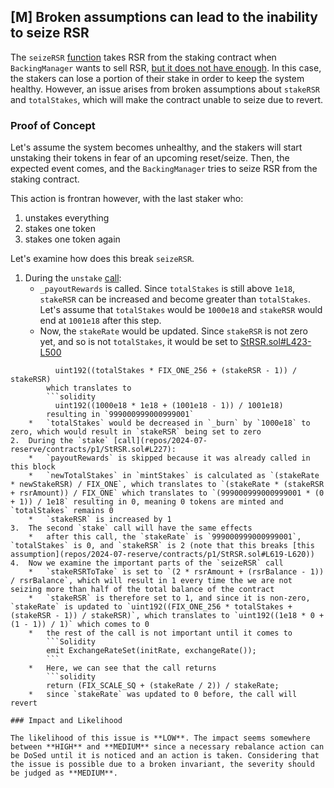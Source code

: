 ## [M] Broken assumptions can lead to the inability to seize RSR

The `seizeRSR` [function](repos/2024-07-reserve/contracts/p1/StRSR.sol#L424) takes RSR from the staking contract when `BackingManager` wants to sell RSR, [but it does not have enough](repos/2024-07-reserve/contracts/p1/BackingManager.sol#L161). In this case, the stakers can lose a portion of their stake in order to keep the system healthy. However, an issue arises from broken assumptions about `stakeRSR` and `totalStakes`, which will make the contract unable to seize due to revert.

### Proof of Concept

Let's assume the system becomes unhealthy, and the stakers will start unstaking their tokens in fear of an upcoming reset/seize. Then, the expected event comes, and the `BackingManager` tries to seize RSR from the staking contract.

This action is frontran however, with the last staker who:

1.  unstakes everything
2.  stakes one token
3.  stakes one token again

Let's examine how does this break `seizeRSR`.

1.  During the `unstake` [call](repos/2024-07-reserve/contracts/p1/StRSR.sol#L259):
    *   `_payoutRewards` is called. Since `totalStakes` is still above `1e18`, `stakeRSR` can be increased and become greater than `totalStakes`. Let's assume that `totalStakes` would be `1000e18` and `stakeRSR` would end at `1001e18` after this step.
    *   Now, the `stakeRate` would be updated. Since `stakeRSR` is not zero yet, and so is not `totalStakes`, it would be set to
        [StRSR.sol#L423-L500](repos/2024-07-reserve/contracts/p1/StRSR.sol#L423-L500)
```solidity
          uint192((totalStakes * FIX_ONE_256 + (stakeRSR - 1)) / stakeRSR)
        which translates to
        ```solidity
          uint192((1000e18 * 1e18 + (1001e18 - 1)) / 1001e18)
        resulting in `999000999000999001`
    *   `totalStakes` would be decreased in `_burn` by `1000e18` to zero, which would result in `stakeRSR` being set to zero
2.  During the `stake` [call](repos/2024-07-reserve/contracts/p1/StRSR.sol#L227):
    *   `payoutRewards` is skipped because it was already called in this block
    *   `newTotalStakes` in `mintStakes` is calculated as `(stakeRate * newStakeRSR) / FIX_ONE`, which translates to `(stakeRate * (stakeRSR + rsrAmount)) / FIX_ONE` which translates to `(999000999000999001 * (0 + 1)) / 1e18` resulting in 0, meaning 0 tokens are minted and `totalStakes` remains 0
    *   `stakeRSR` is increased by 1
3.  The second `stake` call will have the same effects
    *   after this call, the `stakeRate` is `999000999000999001`, `totalStakes` is 0, and `stakeRSR` is 2 (note that this breaks [this assumption](repos/2024-07-reserve/contracts/p1/StRSR.sol#L619-L620))
4.  Now we examine the important parts of the `seizeRSR` call
    *   `stakeRSRToTake` is set to `(2 * rsrAmount + (rsrBalance - 1)) / rsrBalance`, which will result in 1 every time the we are not seizing more than half of the total balance of the contract
    *   `stakeRSR` is therefore set to 1, and since it is non-zero, `stakeRate` is updated to `uint192((FIX_ONE_256 * totalStakes + (stakeRSR - 1)) / stakeRSR)`, which translates to `uint192((1e18 * 0 + (1 - 1)) / 1)` which comes to 0
    *   the rest of the call is not important until it comes to
        ```Solidity
        emit ExchangeRateSet(initRate, exchangeRate());
        ```
    *   Here, we can see that the call returns
        ```solidity
        return (FIX_SCALE_SQ + (stakeRate / 2)) / stakeRate;
    *   since `stakeRate` was updated to 0 before, the call will revert

### Impact and Likelihood

The likelihood of this issue is **LOW**. The impact seems somewhere between **HIGH** and **MEDIUM** since a necessary rebalance action can be DoSed until it is noticed and an action is taken. Considering that the issue is possible due to a broken invariant, the severity should be judged as **MEDIUM**.




